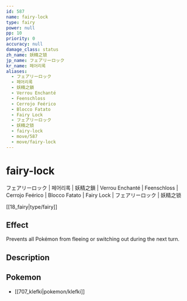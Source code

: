 ```yaml
---
id: 587
name: fairy-lock
type: fairy
power: null
pp: 10
priority: 0
accuracy: null
damage_class: status
zh_name: 妖精之锁
jp_name: フェアリーロック
kr_name: 페어리록
aliases:
  - フェアリーロック
  - 페어리록
  - 妖精之鎖
  - Verrou Enchanté
  - Feenschloss
  - Cerrojo Feérico
  - Blocco Fatato
  - Fairy Lock
  - フェアリーロック
  - 妖精之锁
  - fairy-lock
  - move/587
  - move/fairy-lock
---
```

# fairy-lock
    
フェアリーロック | 페어리록 | 妖精之鎖 | Verrou Enchanté | Feenschloss | Cerrojo Feérico | Blocco Fatato | Fairy Lock | フェアリーロック | 妖精之锁

[[18_fairy|type/fairy]]

## Effect

Prevents all Pokémon from fleeing or switching out during the next turn.

## Description



## Pokemon

- [[707_klefki|pokemon/klefki]]

